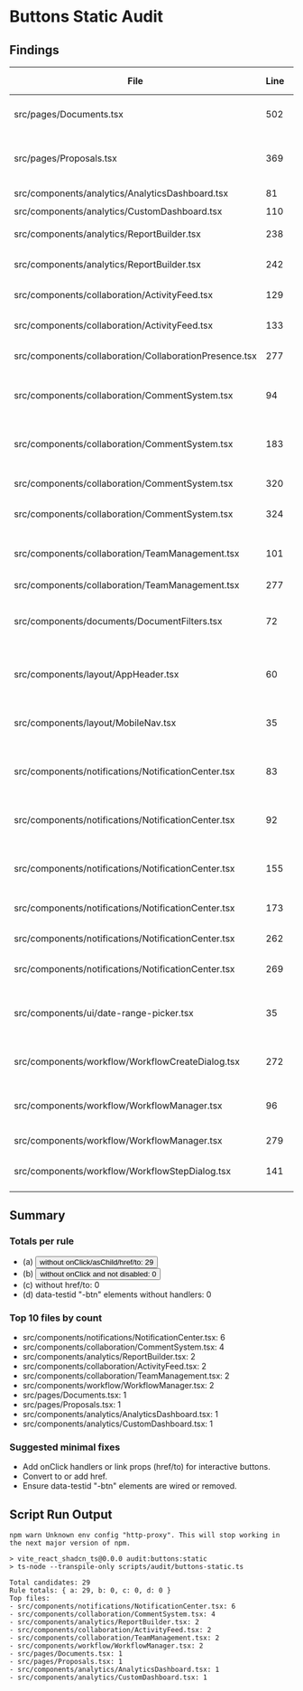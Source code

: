 # Buttons Static Audit

## Findings

| File | Line | Rule | Component | data-testid | aria-label | Text | Snippet |
| --- | --- | --- | --- | --- | --- | --- | --- |
| src/pages/Documents.tsx | 502 | a | Documents |  | Select files to upload |  | `<Button disabled={isUploading} aria-label="Select files to upload" >` |
| src/pages/Proposals.tsx | 369 | a | Proposals |  | Proposal actions |  | `<Button variant="ghost" size="sm" aria-label="Proposal actions">` |
| src/components/analytics/AnalyticsDashboard.tsx | 81 | a | AnalyticsDashboard |  |  |  | `<Button variant="outline">` |
| src/components/analytics/CustomDashboard.tsx | 110 | a | CustomDashboard |  |  |  | `<Button>` |
| src/components/analytics/ReportBuilder.tsx | 238 | a | ReportBuilder |  |  |  | `<Button variant="outline" size="sm">` |
| src/components/analytics/ReportBuilder.tsx | 242 | a | ReportBuilder |  |  |  | `<Button variant="outline" size="sm">` |
| src/components/collaboration/ActivityFeed.tsx | 129 | a | ActivityFeed |  |  |  | `<Button variant="outline" size="sm">` |
| src/components/collaboration/ActivityFeed.tsx | 133 | a | ActivityFeed |  |  |  | `<Button variant="outline" size="sm">` |
| src/components/collaboration/CollaborationPresence.tsx | 277 | a | CollaborationPresence |  |  |  | `<Button variant="outline" size="sm">` |
| src/components/collaboration/CommentSystem.tsx | 94 | a | CommentItem |  |  |  | `<Button variant="ghost" size="sm" className="h-6 w-6 p-0">` |
| src/components/collaboration/CommentSystem.tsx | 183 | a | CommentItem |  |  |  | `<Button variant="ghost" size="sm" className="h-6 px-2">` |
| src/components/collaboration/CommentSystem.tsx | 320 | a | CommentSystem |  |  |  | `<Button variant="outline" size="sm">` |
| src/components/collaboration/CommentSystem.tsx | 324 | a | CommentSystem |  |  |  | `<Button variant="outline" size="sm">` |
| src/components/collaboration/TeamManagement.tsx | 101 | a | TeamCard |  |  |  | `<Button variant="ghost" size="sm" className="h-8 w-8 p-0">` |
| src/components/collaboration/TeamManagement.tsx | 277 | a | TeamManagement |  |  |  | `<Button>` |
| src/components/documents/DocumentFilters.tsx | 72 | a | DocumentFilters |  |  |  | `<Button variant="outline" className={cn( "relative", hasActiveFilters && "border-primary" )}>` |
| src/components/layout/AppHeader.tsx | 60 | a | AppHeader |  |  |  | `<Button variant="ghost" className="relative h-9 w-9 rounded-full">` |
| src/components/layout/MobileNav.tsx | 35 | a | MobileNav |  |  |  | `<Button variant="ghost" size="sm" className="md:hidden h-9 w-9 p-0" >` |
| src/components/notifications/NotificationCenter.tsx | 83 | a | NotificationItem |  |  |  | `<Button variant="link" size="sm" className="h-auto p-0 text-xs">` |
| src/components/notifications/NotificationCenter.tsx | 92 | a | NotificationItem |  |  |  | `<Button variant="ghost" size="sm" className="h-8 w-8 p-0">` |
| src/components/notifications/NotificationCenter.tsx | 155 | a | NotificationCenter |  |  |  | `<Button variant="ghost" size="sm" className="h-9 w-9 p-0 relative">` |
| src/components/notifications/NotificationCenter.tsx | 173 | a | NotificationCenter |  |  |  | `<Button variant="outline" size="sm">` |
| src/components/notifications/NotificationCenter.tsx | 262 | a | NotificationCenter |  |  |  | `<Button variant="outline" size="sm">` |
| src/components/notifications/NotificationCenter.tsx | 269 | a | NotificationCenter |  |  |  | `<Button variant="outline" size="sm">` |
| src/components/ui/date-range-picker.tsx | 35 | a | DatePickerWithRange |  |  |  | `<Button id="date" variant={"outline"} className={cn( "w-[300px] justify-start text-left font-normal"` |
| src/components/workflow/WorkflowCreateDialog.tsx | 272 | a | WorkflowCreateDialog |  |  |  | `<Button type="submit" disabled={isLoading}>` |
| src/components/workflow/WorkflowManager.tsx | 96 | a | WorkflowCard |  |  |  | `<Button variant="ghost" size="sm" className="h-8 w-8 p-0">` |
| src/components/workflow/WorkflowManager.tsx | 279 | a | WorkflowManager |  |  |  | `<Button variant="outline">` |
| src/components/workflow/WorkflowStepDialog.tsx | 141 | a | WorkflowStepDialog |  |  |  | `<Button type="submit" disabled={isLoading}>` |

## Summary

### Totals per rule
- (a) <Button> without onClick/asChild/href/to: 29
- (b) <button> without onClick and not disabled: 0
- (c) <a role="button"> without href/to: 0
- (d) data-testid "-btn" elements without handlers: 0

### Top 10 files by count
- src/components/notifications/NotificationCenter.tsx: 6
- src/components/collaboration/CommentSystem.tsx: 4
- src/components/analytics/ReportBuilder.tsx: 2
- src/components/collaboration/ActivityFeed.tsx: 2
- src/components/collaboration/TeamManagement.tsx: 2
- src/components/workflow/WorkflowManager.tsx: 2
- src/pages/Documents.tsx: 1
- src/pages/Proposals.tsx: 1
- src/components/analytics/AnalyticsDashboard.tsx: 1
- src/components/analytics/CustomDashboard.tsx: 1

### Suggested minimal fixes
- Add onClick handlers or link props (href/to) for interactive buttons.
- Convert <a role="button"> to <Link to="..."> or add href.
- Ensure data-testid "-btn" elements are wired or removed.

## Script Run Output

```
npm warn Unknown env config "http-proxy". This will stop working in the next major version of npm.

> vite_react_shadcn_ts@0.0.0 audit:buttons:static
> ts-node --transpile-only scripts/audit/buttons-static.ts

Total candidates: 29
Rule totals: { a: 29, b: 0, c: 0, d: 0 }
Top files:
- src/components/notifications/NotificationCenter.tsx: 6
- src/components/collaboration/CommentSystem.tsx: 4
- src/components/analytics/ReportBuilder.tsx: 2
- src/components/collaboration/ActivityFeed.tsx: 2
- src/components/collaboration/TeamManagement.tsx: 2
- src/components/workflow/WorkflowManager.tsx: 2
- src/pages/Documents.tsx: 1
- src/pages/Proposals.tsx: 1
- src/components/analytics/AnalyticsDashboard.tsx: 1
- src/components/analytics/CustomDashboard.tsx: 1
```
